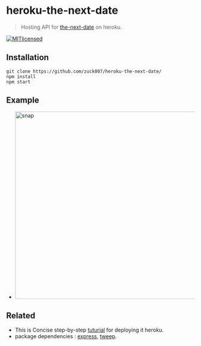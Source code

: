 # heroku-the-next-date
> Hosting API for [the-next-date](https://github.com/zuck007/the-next-date/) on heroku.

[![MITlicensed](https://img.shields.io/badge/license-MIT-blue.svg)](https://raw.githubusercontent.com/zuck007/heroku-the-next-date/master/LICENSE)

## Installation
```
git clone https://github.com/zuck007/heroku-the-next-date/
npm install
npm start
```
## Example
* <img height="500px" width="800px" src="https://i.imgur.com/xtLfkfo.png" alt="snap">

## Related
* This is Concise step-by-step [tuturial](https://devcenter.heroku.com/articles/getting-started-with-nodejs#set-up) for deploying it heroku.
* package dependencies : [express](https://github.com/expressjs/express), [tweep](https://github.com/zuck007/Tweep/).
